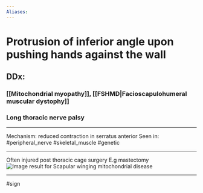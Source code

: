 ```yaml
---
Aliases:
---
```

# Protrusion of inferior angle upon pushing hands against the wall

## DDx:
### [[Mitochondrial myopathy]], [[FSHMD|Facioscapulohumeral muscular dystophy]]
### Long thoracic nerve palsy

---
Mechanism: reduced contraction in serratus anterior
Seen in: #peripheral_nerve #skeletal_muscle #genetic 

---
Often injured post thoracic cage surgery E.g mastectomy
![Image result for Scapular winging mitochondrial disease](https://pn.bmj.com/content/practneurol/14/5/288/F6.large.jpg)

---
#sign 



